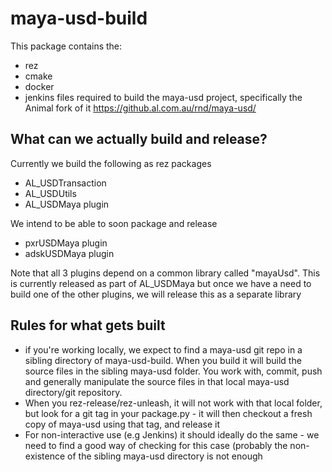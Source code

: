 # maya-usd-build

This package contains the:
+ rez
+ cmake
+ docker
+ jenkins 
files required to build the maya-usd project, specifically the Animal fork of it https://github.al.com.au/rnd/maya-usd/

## What can we actually build and release?

Currently we build the following as rez packages
+ AL_USDTransaction
+ AL_USDUtils
+ AL_USDMaya plugin

We intend to be able to soon package and release
+ pxrUSDMaya plugin
+ adskUSDMaya plugin

Note that all 3 plugins depend on a common library called "mayaUsd". This is currently released as part of AL_USDMaya but once we have a need to build one of the other plugins, we will release this as a separate library



## Rules for what gets built
+ if you're working locally, we expect to find a maya-usd git repo in a sibling directory of maya-usd-build.
When you build it will build the source files in the sibling maya-usd folder. You work with, commit, push and generally manipulate the source files in that local maya-usd directory/git repository.
+ When you rez-release/rez-unleash, it will not work with that local folder, but look for a git tag in your package.py - it will then checkout a fresh copy of maya-usd using that tag, and release it
+ For non-interactive use (e.g Jenkins) it should ideally do the same - we need to find a good way of checking for this case (probably the non-existence of the sibling maya-usd directory is not enough
